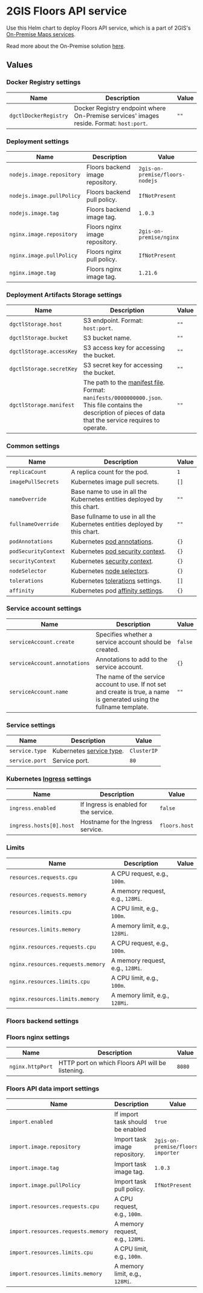 # 2GIS Floors API service

Use this Helm chart to deploy Floors API service, which is a part of 2GIS's [On-Premise Maps services](https://docs.2gis.com/en/on-premise/map).

Read more about the On-Premise solution [here](https://docs.2gis.com/en/on-premise/overview).

## Values

### Docker Registry settings

| Name                  | Description                                                                             | Value |
| --------------------- | --------------------------------------------------------------------------------------- | ----- |
| `dgctlDockerRegistry` | Docker Registry endpoint where On-Premise services' images reside. Format: `host:port`. | `""`  |

### Deployment settings

| Name                      | Description                      | Value                           |
| ------------------------- | -------------------------------- | ------------------------------- |
| `nodejs.image.repository` | Floors backend image repository. | `2gis-on-premise/floors-nodejs` |
| `nodejs.image.pullPolicy` | Floors backend pull policy.      | `IfNotPresent`                  |
| `nodejs.image.tag`        | Floors backend image tag.        | `1.0.3`                         |
| `nginx.image.repository`  | Floors nginx image repository.   | `2gis-on-premise/nginx`         |
| `nginx.image.pullPolicy`  | Floors nginx pull policy.        | `IfNotPresent`                  |
| `nginx.image.tag`         | Floors nginx image tag.          | `1.21.6`                        |

### Deployment Artifacts Storage settings

| Name                     | Description                                                                                                                                                                                                                                              | Value |
| ------------------------ | -------------------------------------------------------------------------------------------------------------------------------------------------------------------------------------------------------------------------------------------------------- | ----- |
| `dgctlStorage.host`      | S3 endpoint. Format: `host:port`.                                                                                                                                                                                                                        | `""`  |
| `dgctlStorage.bucket`    | S3 bucket name.                                                                                                                                                                                                                                          | `""`  |
| `dgctlStorage.accessKey` | S3 access key for accessing the bucket.                                                                                                                                                                                                                  | `""`  |
| `dgctlStorage.secretKey` | S3 secret key for accessing the bucket.                                                                                                                                                                                                                  | `""`  |
| `dgctlStorage.manifest`  | The path to the [manifest file](https://docs.2gis.com/en/on-premise/overview#nav-lvl2@paramCommon_deployment_steps). Format: `manifests/0000000000.json`.<br> This file contains the description of pieces of data that the service requires to operate. | `""`  |

### Common settings

| Name                 | Description                                                                                                                 | Value |
| -------------------- | --------------------------------------------------------------------------------------------------------------------------- | ----- |
| `replicaCount`       | A replica count for the pod.                                                                                                | `1`   |
| `imagePullSecrets`   | Kubernetes image pull secrets.                                                                                              | `[]`  |
| `nameOverride`       | Base name to use in all the Kubernetes entities deployed by this chart.                                                     | `""`  |
| `fullnameOverride`   | Base fullname to use in all the Kubernetes entities deployed by this chart.                                                 | `""`  |
| `podAnnotations`     | Kubernetes [pod annotations](https://kubernetes.io/docs/concepts/overview/working-with-objects/annotations/).               | `{}`  |
| `podSecurityContext` | Kubernetes [pod security context](https://kubernetes.io/docs/tasks/configure-pod-container/security-context/).              | `{}`  |
| `securityContext`    | Kubernetes [security context](https://kubernetes.io/docs/tasks/configure-pod-container/security-context/).                  | `{}`  |
| `nodeSelector`       | Kubernetes [node selectors](https://kubernetes.io/docs/concepts/scheduling-eviction/assign-pod-node/#nodeselector).         | `{}`  |
| `tolerations`        | Kubernetes [tolerations](https://kubernetes.io/docs/concepts/scheduling-eviction/taint-and-toleration/) settings.           | `[]`  |
| `affinity`           | Kubernetes pod [affinity settings](https://kubernetes.io/docs/concepts/scheduling-eviction/assign-pod-node/#node-affinity). | `{}`  |

### Service account settings

| Name                         | Description                                                                                                             | Value   |
| ---------------------------- | ----------------------------------------------------------------------------------------------------------------------- | ------- |
| `serviceAccount.create`      | Specifies whether a service account should be created.                                                                  | `false` |
| `serviceAccount.annotations` | Annotations to add to the service account.                                                                              | `{}`    |
| `serviceAccount.name`        | The name of the service account to use. If not set and create is true, a name is generated using the fullname template. | `""`    |

### Service settings

| Name           | Description                                                                                                                    | Value       |
| -------------- | ------------------------------------------------------------------------------------------------------------------------------ | ----------- |
| `service.type` | Kubernetes [service type](https://kubernetes.io/docs/concepts/services-networking/service/#publishing-services-service-types). | `ClusterIP` |
| `service.port` | Service port.                                                                                                                  | `80`        |

### Kubernetes [Ingress](https://kubernetes.io/docs/concepts/services-networking/ingress/) settings

| Name                    | Description                            | Value         |
| ----------------------- | -------------------------------------- | ------------- |
| `ingress.enabled`       | If Ingress is enabled for the service. | `false`       |
| `ingress.hosts[0].host` | Hostname for the Ingress service.      | `floors.host` |

### Limits

| Name                              | Description                      | Value |
| --------------------------------- | -------------------------------- | ----- |
| `resources.requests.cpu`          | A CPU request, e.g., `100m`.     |       |
| `resources.requests.memory`       | A memory request, e.g., `128Mi`. |       |
| `resources.limits.cpu`            | A CPU limit, e.g., `100m`.       |       |
| `resources.limits.memory`         | A memory limit, e.g., `128Mi`.   |       |
| `nginx.resources.requests.cpu`    | A CPU request, e.g., `100m`.     |       |
| `nginx.resources.requests.memory` | A memory request, e.g., `128Mi`. |       |
| `nginx.resources.limits.cpu`      | A CPU limit, e.g., `100m`.       |       |
| `nginx.resources.limits.memory`   | A memory limit, e.g., `128Mi`.   |       |

### Floors backend settings


### Floors nginx settings

| Name             | Description                                      | Value  |
| ---------------- | ------------------------------------------------ | ------ |
| `nginx.httpPort` | HTTP port on which Floors API will be listening. | `8080` |

### Floors API data import settings

| Name                               | Description                      | Value                             |
| ---------------------------------- | -------------------------------- | --------------------------------- |
| `import.enabled`                   | If import task should be enabled | `true`                            |
| `import.image.repository`          | Import task image repository.    | `2gis-on-premise/floors-importer` |
| `import.image.tag`                 | Import task image tag.           | `1.0.3`                           |
| `import.image.pullPolicy`          | Import task pull policy.         | `IfNotPresent`                    |
| `import.resources.requests.cpu`    | A CPU request, e.g., `100m`.     |                                   |
| `import.resources.requests.memory` | A memory request, e.g., `128Mi`. |                                   |
| `import.resources.limits.cpu`      | A CPU limit, e.g., `100m`.       |                                   |
| `import.resources.limits.memory`   | A memory limit, e.g., `128Mi`.   |                                   |
